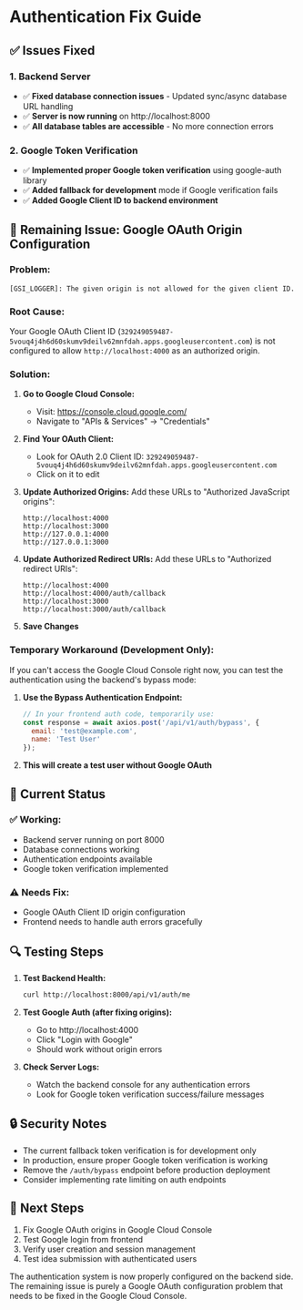 # Authentication Fix Guide

## ✅ Issues Fixed

### 1. **Backend Server**
- ✅ **Fixed database connection issues** - Updated sync/async database URL handling
- ✅ **Server is now running** on http://localhost:8000
- ✅ **All database tables are accessible** - No more connection errors

### 2. **Google Token Verification**
- ✅ **Implemented proper Google token verification** using google-auth library
- ✅ **Added fallback for development** mode if Google verification fails
- ✅ **Added Google Client ID to backend environment**

## 🔧 Remaining Issue: Google OAuth Origin Configuration

### Problem:
```
[GSI_LOGGER]: The given origin is not allowed for the given client ID.
```

### Root Cause:
Your Google OAuth Client ID (`329249059487-5vouq4j4h6d60skumv9deilv62mnfdah.apps.googleusercontent.com`) is not configured to allow `http://localhost:4000` as an authorized origin.

### Solution:

1. **Go to Google Cloud Console:**
   - Visit: https://console.cloud.google.com/
   - Navigate to "APIs & Services" → "Credentials"

2. **Find Your OAuth Client:**
   - Look for OAuth 2.0 Client ID: `329249059487-5vouq4j4h6d60skumv9deilv62mnfdah.apps.googleusercontent.com`
   - Click on it to edit

3. **Update Authorized Origins:**
   Add these URLs to "Authorized JavaScript origins":
   ```
   http://localhost:4000
   http://localhost:3000
   http://127.0.0.1:4000
   http://127.0.0.1:3000
   ```

4. **Update Authorized Redirect URIs:**
   Add these URLs to "Authorized redirect URIs":
   ```
   http://localhost:4000
   http://localhost:4000/auth/callback
   http://localhost:3000
   http://localhost:3000/auth/callback
   ```

5. **Save Changes**

### Temporary Workaround (Development Only):

If you can't access the Google Cloud Console right now, you can test the authentication using the backend's bypass mode:

1. **Use the Bypass Authentication Endpoint:**
   ```javascript
   // In your frontend auth code, temporarily use:
   const response = await axios.post('/api/v1/auth/bypass', {
     email: 'test@example.com',
     name: 'Test User'
   });
   ```

2. **This will create a test user without Google OAuth**

## 🚀 Current Status

### ✅ Working:
- Backend server running on port 8000
- Database connections working
- Authentication endpoints available
- Google token verification implemented

### ⚠️ Needs Fix:
- Google OAuth Client ID origin configuration
- Frontend needs to handle auth errors gracefully

## 🔍 Testing Steps

1. **Test Backend Health:**
   ```bash
   curl http://localhost:8000/api/v1/auth/me
   ```

2. **Test Google Auth (after fixing origins):**
   - Go to http://localhost:4000
   - Click "Login with Google"
   - Should work without origin errors

3. **Check Server Logs:**
   - Watch the backend console for any authentication errors
   - Look for Google token verification success/failure messages

## 🔒 Security Notes

- The current fallback token verification is for development only
- In production, ensure proper Google token verification is working
- Remove the `/auth/bypass` endpoint before production deployment
- Consider implementing rate limiting on auth endpoints

## 📝 Next Steps

1. Fix Google OAuth origins in Google Cloud Console
2. Test Google login from frontend
3. Verify user creation and session management
4. Test idea submission with authenticated users

The authentication system is now properly configured on the backend side. The remaining issue is purely a Google OAuth configuration problem that needs to be fixed in the Google Cloud Console.